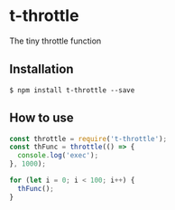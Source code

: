 # t-throttle

The tiny throttle function

## Installation

```shell script
$ npm install t-throttle --save
```

## How to use

```js
const throttle = require('t-throttle');
const thFunc = throttle(() => {
  console.log('exec');
}, 1000);

for (let i = 0; i < 100; i++) {
  thFunc();
}
```

